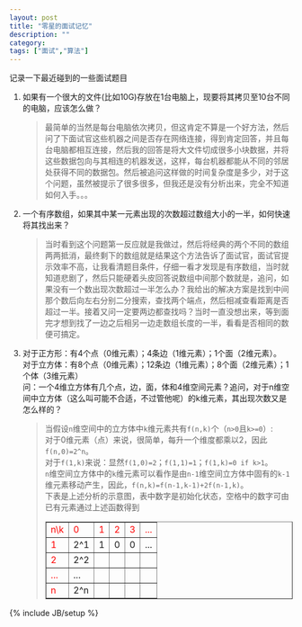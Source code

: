 ```yaml
---
layout: post
title: "零星的面试记忆"
description: ""
category:
tags: ["面试","算法"]
---
```


记录一下最近碰到的一些面试题目

1.  如果有一个很大的文件(比如10G)存放在1台电脑上，现要将其拷贝至10台不同的电脑，应该怎么做？

    >最简单的当然是每台电脑依次拷贝，但这肯定不算是一个好方法，然后问了下面试官这些机器之间是否存在网络连接，得到肯定回答，并且每台电脑都相互连接，然后我的回答是将大文件切成很多小块数据，并将这些数据包向与其相连的机器发送，这样，每台机器都能从不同的邻居处获得不同的数据包。然后被追问这样做的时间复杂度是多少，对于这个问题，虽然被提示了很多很多，但我还是没有分析出来，完全不知道如何入手。。。

2.  一个有序数组，如果其中某一元素出现的次数超过数组大小的一半，如何快速将其找出来？

    >当时看到这个问题第一反应就是我做过，然后将经典的两个不同的数组两两抵消，最终剩下的数组就是结果这个方法告诉了面试官，面试官提示效率不高，让我看清题目条件，仔细一看才发现是有序数组，当时就知道悲剧了，然后只能硬着头皮回答说数组中间那个数就是，追问，如果没有一个数出现次数超过一半怎么办？我给出的解决方案是找到中间那个数后向左右分别二分搜索，查找两个端点，然后相减查看距离是否超过一半。接着又问一定要两边都查找吗？当时一直没想出来，等到面完才想到找了一边之后相另一边走数组长度的一半，看看是否相同的数便可搞定。

3.  对于正方形：有4个点（0维元素）；4条边（1维元素）；1个面（2维元素）。  
    对于立方体：有8个点（0维元素）；12条边（1维元素）；8个面（2维元素）；1个体（3维元素）  
    问：一个4维立方体有几个点，边，面，体和4维空间元素？追问，对于n维空间中立方体（这么叫可能不合适，不过管他呢）的k维元素，其出现次数又是怎么样的？

    >当假设`n`维空间中的立方体中`k`维元素共有`f(n,k)`个（`n>0`且`k>=0`）:  
    >对于0维元素（点）来说，很简单，每升一个维度都乘以2，因此`f(n,0)=2^n`。  
    >对于`f(1,k)`来说：显然`f(1,0)=2`；`f(1,1)=1`；`f(1,k)=0 if k>1`。  
    >`n`维空间立方体中的`k`维元素可以看作是由`n-1`维空间立方体中固有的`k-1`维元素移动产生，因此，`f(n,k)=f(n-1,k-1)+2f(n-1,k)`。  
    >下表是上述分析的示意图，表中数字是初始化状态，空格中的数字可由已有元素通过上述函数得到
    >
    ><table width = "100%" border="1"><tr><td><font color="red">n\k</font></td><td><font color="red">0</font></td><td><font color="red">1</font></td><td><font color="red">2</font></td><td><font color="red">3</font></td><td><font color="red">...</font></td></tr><tr><td><font color="red">1</font></td><td>2^1</td><td>1</td><td>0</td><td>0</td><td>...</td></tr><tr><td><font color="red">2</font></td><td>2^2</td><td></td><td></td><td></td><td></td></tr><tr><td><font color="red">...</font></td><td>...</td><td></td><td></td><td></td><td></td></tr><tr><td><font color="red">n</font></td><td>2^n</td><td></td><td></td><td></td><td></td></tr></table>


{% include JB/setup %}
